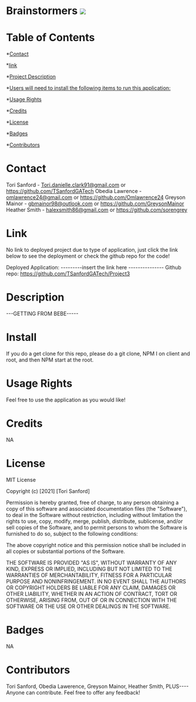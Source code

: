 
  # Brainstormers ![](https://img.shields.io/badge/license--brightgreen)

  # Table of Contents
  *[Contact](#Contact)

  *[link](#Links)

  *[Project Description](#description)

  *[Users will need to install the following items to run this application:](#installation)

  *[Usage Rights](#usage)

  *[Credits](#credits)

  *[License](#license)

  *[Badges](#badges)

  *[Contributors](#contributing)
  
  # Contact 
  Tori Sanford - Tori.danielle.clark91@gmail.com or https://github.com/TSanfordGATech
  Obedia Lawrence - omlawrence24@gmail.com or https://github.com/Omlawrence24
  Greyson Mainor - gbmainor98@outlook.com or https://github.com/GreysonMainor
  Heather Smith - halexsmith86@gmail.com or https://github.com/sorengrey

  
  # Link
  No link to deployed project due to type of application, just click the link below to see the deployment or check the github repo for the code!

  Deployed Application: ---------insert the link here ---------------
  Github repo: https://github.com/TSanfordGATech/Project3
  
  # Description
  ---GETTING FROM BEBE-----
  
  # Install
  If you do a get clone for this repo, please do a git clone, NPM I on client and root, and then NPM start at the root. 
  
  # Usage Rights
  Feel free to use the application as you would like! 
  
  # Credits
  NA
  
  # License
  MIT License

  Copyright (c) [2021] [Tori Sanford]

  Permission is hereby granted, free of charge, to any person obtaining a copy
  of this software and associated documentation files (the "Software"), to deal
  in the Software without restriction, including without limitation the rights
  to use, copy, modify, merge, publish, distribute, sublicense, and/or sell
  copies of the Software, and to permit persons to whom the Software is
  furnished to do so, subject to the following conditions:

  The above copyright notice and this permission notice shall be included in all
  copies or substantial portions of the Software.

  THE SOFTWARE IS PROVIDED "AS IS", WITHOUT WARRANTY OF ANY KIND, EXPRESS OR
  IMPLIED, INCLUDING BUT NOT LIMITED TO THE WARRANTIES OF MERCHANTABILITY,
  FITNESS FOR A PARTICULAR PURPOSE AND NONINFRINGEMENT. IN NO EVENT SHALL THE
  AUTHORS OR COPYRIGHT HOLDERS BE LIABLE FOR ANY CLAIM, DAMAGES OR OTHER
  LIABILITY, WHETHER IN AN ACTION OF CONTRACT, TORT OR OTHERWISE, ARISING FROM,
  OUT OF OR IN CONNECTION WITH THE SOFTWARE OR THE USE OR OTHER DEALINGS IN THE
  SOFTWARE.
  
  # Badges
  NA
  
  # Contributors
  Tori Sanford,
  Obedia Lawerence,
  Greyson Mainor,
  Heather Smith,
  PLUS---- 
  Anyone can contribute. Feel free to offer any feedback!